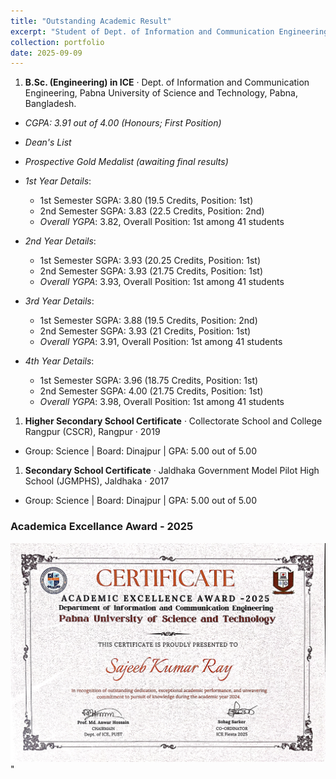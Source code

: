 ```yaml
---
title: "Outstanding Academic Result"
excerpt: "Student of Dept. of Information and Communication Engineering (ICE) at Pabna University of Science and Technology (PUST) <img src='/images/Academic-Award.jpg'>"
collection: portfolio
date: 2025-09-09
---
```


1. **B.Sc. (Engineering) in ICE**
 · Dept. of Information and Communication Engineering, Pabna University of Science and Technology, Pabna, Bangladesh.
- *CGPA: 3.91 out of 4.00 (Honours; First Position)*
- *Dean's List*
- *Prospective Gold Medalist (awaiting final results)*

- *1st Year Details*:  
  - 1st Semester SGPA: 3.80 (19.5 Credits, Position: 1st)   
  - 2nd Semester SGPA: 3.83 (22.5 Credits, Position: 2nd)   
  - *Overall YGPA*: 3.82, Overall Position: 1st among 41 students
- *2nd Year Details*:  
  - 1st Semester SGPA: 3.93 (20.25 Credits, Position: 1st)   
  - 2nd Semester SGPA: 3.93 (21.75 Credits, Position: 1st)    
  - *Overall YGPA*:  3.93, Overall Position: 1st among 41 students 
- *3rd Year Details*:  
  - 1st Semester SGPA: 3.88 (19.5 Credits, Position: 2nd)  
  - 2nd Semester SGPA: 3.93 (21 Credits, Position: 1st)  
  - *Overall YGPA*: 3.91, Overall Position: 1st among 41 students
- *4th Year Details*:  
  - 1st Semester SGPA: 3.96 (18.75 Credits, Position: 1st)  
  - 2nd Semester SGPA: 4.00 (21.75 Credits, Position: 1st)  
  - *Overall YGPA*: 3.98, Overall Position: 1st among 41 students

1. **Higher Secondary School Certificate**
 · Collectorate School and College Rangpur (CSCR), Rangpur  · 2019
- Group: Science | Board: Dinajpur | GPA: 5.00 out of 5.00 

1. **Secondary School Certificate**
 · Jaldhaka Government Model Pilot High School (JGMPHS), Jaldhaka  · 2017
- Group: Science | Board: Dinajpur | GPA: 5.00 out of 5.00 

<H3>Academica Excellance Award - 2025 </H3>
<img src='/images/Academic-Award.jpg'>"

